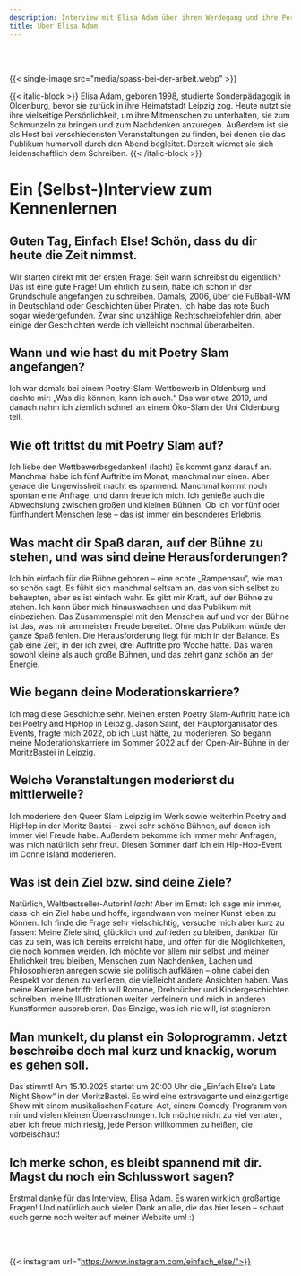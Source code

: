 ```yaml
---
description: Interview mit Elisa Adam über ihren Werdegang und ihre Person.
title: Über Elisa Adam
---
```


</br>
</br>


{{< single-image src="media/spass-bei-der-arbeit.webp" >}}

{{< italic-block >}}
Elisa Adam, geboren 1998, studierte Sonderpädagogik in Oldenburg, bevor sie zurück in ihre Heimatstadt Leipzig zog.
Heute nutzt sie ihre vielseitige Persönlichkeit, um ihre Mitmenschen zu unterhalten, sie zum Schmunzeln zu bringen und zum Nachdenken anzuregen. 
Außerdem ist sie als Host bei verschiedensten Veranstaltungen zu finden, bei denen sie das Publikum humorvoll durch den Abend begleitet.
Derzeit widmet sie sich leidenschaftlich dem Schreiben.
{{< /italic-block >}}

# Ein (Selbst-)Interview zum Kennenlernen

## Guten Tag, Einfach Else! Schön, dass du dir heute die Zeit nimmst.
Wir starten direkt mit der ersten Frage: Seit wann schreibst du eigentlich? Das ist eine gute Frage! Um ehrlich zu sein, habe ich schon in der Grundschule angefangen zu schreiben.
Damals, 2006, über die Fußball-WM in Deutschland oder Geschichten über Piraten. Ich habe das rote Buch sogar wiedergefunden.
Zwar sind unzählige Rechtschreibfehler drin, aber einige der Geschichten werde ich vielleicht nochmal überarbeiten.

## Wann und wie hast du mit Poetry Slam angefangen?
Ich war damals bei einem Poetry-Slam-Wettbewerb in Oldenburg und dachte mir: „Was die können, kann ich auch.“
Das war etwa 2019, und danach nahm ich ziemlich schnell an einem Öko-Slam der Uni Oldenburg teil.

## Wie oft trittst du mit Poetry Slam auf?
Ich liebe den Wettbewerbsgedanken! (lacht) Es kommt ganz darauf an.
Manchmal habe ich fünf Auftritte im Monat, manchmal nur einen.
Aber gerade die Ungewissheit macht es spannend. Manchmal kommt noch spontan eine Anfrage, und dann freue ich mich. Ich genieße auch die Abwechslung zwischen großen und kleinen Bühnen. Ob ich vor fünf oder fünfhundert Menschen lese – das ist immer ein besonderes Erlebnis.

## Was macht dir Spaß daran, auf der Bühne zu stehen, und was sind deine Herausforderungen?
Ich bin einfach für die Bühne geboren – eine echte „Rampensau“, wie man so schön sagt. Es fühlt sich manchmal seltsam an, das von sich selbst zu behaupten, aber es ist einfach wahr. Es gibt mir Kraft, auf der Bühne zu stehen. Ich kann über mich hinauswachsen und das Publikum mit einbeziehen. Das Zusammenspiel mit den Menschen auf und vor der Bühne ist das, was mir am meisten Freude bereitet. Ohne das Publikum würde der ganze Spaß fehlen. Die Herausforderung liegt für mich in der Balance. Es gab eine Zeit, in der ich zwei, drei Auftritte pro Woche hatte. Das waren sowohl kleine als auch große Bühnen, und das zehrt ganz schön an der Energie.

## Wie begann deine Moderationskarriere?
Ich mag diese Geschichte sehr. Meinen ersten Poetry Slam-Auftritt hatte ich bei Poetry and HipHop in Leipzig.
Jason Saint, der Hauptorganisator des Events, fragte mich 2022, ob ich Lust hätte, zu moderieren.
So begann meine Moderationskarriere im Sommer 2022 auf der Open-Air-Bühne in der MoritzBastei in Leipzig.

## Welche Veranstaltungen moderierst du mittlerweile?
Ich moderiere den Queer Slam Leipzig im Werk sowie weiterhin Poetry and HipHop in der Moritz Bastei – zwei sehr schöne Bühnen, auf denen ich immer viel Freude habe.
Außerdem bekomme ich immer mehr Anfragen, was mich natürlich sehr freut.
Diesen Sommer darf ich ein Hip-Hop-Event im Conne Island moderieren.

## Was ist dein Ziel bzw. sind deine Ziele?
Natürlich, Weltbestseller-Autorin! *lacht*
Aber im Ernst: Ich sage mir immer, dass ich ein Ziel habe und hoffe, irgendwann von meiner Kunst leben zu können. Ich finde die Frage sehr vielschichtig, versuche mich aber kurz zu fassen:
Meine Ziele sind, glücklich und zufrieden zu bleiben, dankbar für das zu sein, was ich bereits erreicht habe, und offen für die Möglichkeiten, die noch kommen werden.
Ich möchte vor allem mir selbst und meiner Ehrlichkeit treu bleiben, Menschen zum Nachdenken, Lachen und Philosophieren anregen sowie sie politisch aufklären – ohne dabei den Respekt vor denen zu verlieren, die vielleicht andere Ansichten haben.
Was meine Karriere betrifft: Ich will Romane, Drehbücher und Kindergeschichten schreiben, meine Illustrationen weiter verfeinern und mich in anderen Kunstformen ausprobieren. Das Einzige, was ich nie will, ist stagnieren.

## Man munkelt, du planst ein Soloprogramm. Jetzt beschreibe doch mal kurz und knackig, worum es gehen soll.
Das stimmt! Am 15.10.2025 startet um 20:00 Uhr die „Einfach Else‘s Late Night Show“ in der MoritzBastei.
Es wird eine extravagante und einzigartige Show mit einem musikalischen Feature-Act, einem Comedy-Programm von mir und vielen kleinen Überraschungen.
Ich möchte nicht zu viel verraten, aber ich freue mich riesig, jede Person willkommen zu heißen, die vorbeischaut!

## Ich merke schon, es bleibt spannend mit dir. Magst du noch ein Schlusswort sagen?
Erstmal danke für das Interview, Elisa Adam. Es waren wirklich großartige Fragen! Und natürlich auch vielen Dank an alle, die das hier lesen – schaut euch gerne noch weiter auf meiner Website um! :)

</br>
</br>

{{< instagram url="https://www.instagram.com/einfach_else/">}}
